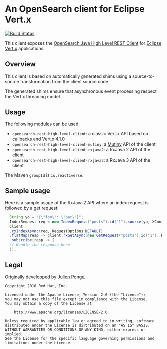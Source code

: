 # An OpenSearch client for Eclipse Vert.x

[![Build Status](https://travis-ci.org/reactiverse/opensearch-client.svg?branch=master)](https://travis-ci.org/reactiverse/opensearch-client)

This client exposes the [OpenSearch Java High Level REST Client](https://opensearch.org/docs/latest/clients/java-rest-high-level/) for [Eclipse Vert.x](https://vertx.io/) applications.

## Overview

This client is based on automatically generated shims using a source-to-source transformation from the client source code.

The generated shims ensure that asynchronous event processing respect the Vert.x threading model.

## Usage

The following modules can be used:

* `opensearch-rest-high-level-client`: a classic Vert.x API based on callbacks and Vert.x 4.1.0
* `opensearch-rest-high-level-client-mutiny`: a [Mutiny](https://smallrye.io/smallrye-mutiny/) API of the client
* `opensearch-rest-high-level-client-rxjava2`: a RxJava 2 API of the client
* `opensearch-rest-high-level-client-rxjava3`: a RxJava 3 API of the client

The Maven `groupId` is `io.reactiverse`.

## Sample usage

Here is a sample usage of the RxJava 2 API where an index request is followed by a get request:

```java
  String yo = "{\"foo\": \"bar\"}";
  IndexRequest req = new IndexRequest("posts").id("1").source(yo, XContentType.JSON);
  client
  .rxIndexAsync(req, RequestOptions.DEFAULT)
  .flatMap(resp -> client.rxGetAsync(new GetRequest("posts").id("1"), RequestOptions.DEFAULT))
  .subscribe(resp -> {
  // Handle the response here
  });
```

## Legal

Originally developped by [Julien Ponge](https://julien.ponge.org/).

    Copyright 2018 Red Hat, Inc.

    Licensed under the Apache License, Version 2.0 (the "License");
    you may not use this file except in compliance with the License.
    You may obtain a copy of the License at

        http://www.apache.org/licenses/LICENSE-2.0

    Unless required by applicable law or agreed to in writing, software
    distributed under the License is distributed on an "AS IS" BASIS,
    WITHOUT WARRANTIES OR CONDITIONS OF ANY KIND, either express or implied.
    See the License for the specific language governing permissions and
    limitations under the License.
